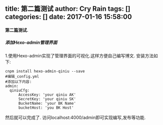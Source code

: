 title: 第二篇测试
author: Cry Rain
tags: []
categories: []
date: 2017-01-16 15:58:00
---
#### 第二篇测试.
##### 添加Hexo-admin管理界面
1.使用Hexo-admin实现了管理界面的可视化.这样方便自己编写博文.
安装方法如下:
```
cnpm install hexo-admin-qiniu --save
#编辑_config.yml
#添加以下内容:
admin:
  qiniuCfg:
      AccessKey: 'your qiniu AK'
      SecretKey: 'your qiniu SK'
      BucketName: 'your BK Name'
      bucketHost: 'you BK Host'
```
然后就可以完成了.
访问localhost:4000/admin即可实现编写,发布等功能.

